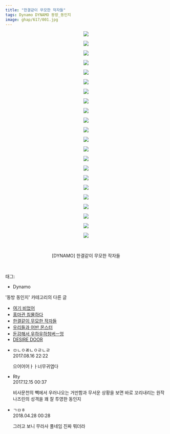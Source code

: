 ```yaml
---
title: "한결같이 무모한 작자들"
tags: Dynamo DYNAMO 동방_동인지
image: ghap/617/001.jpg
---
```

<div class="article">
<p style="text-align: center; clear: none; float: none;"><img src="{{ site.nasurl }}/ghap/617/001.jpg"/></p>
<p style="text-align: center; clear: none; float: none;"><img src="{{ site.nasurl }}/ghap/617/002.jpg"/></p>
<p style="text-align: center; clear: none; float: none;"><img src="{{ site.nasurl }}/ghap/617/003.jpg"/></p>
<p style="text-align: center; clear: none; float: none;"><img src="{{ site.nasurl }}/ghap/617/004.jpg"/></p>
<p style="text-align: center; clear: none; float: none;"><img src="{{ site.nasurl }}/ghap/617/005.jpg"/></p>
<p style="text-align: center; clear: none; float: none;"><img src="{{ site.nasurl }}/ghap/617/006.jpg"/></p>
<p style="text-align: center; clear: none; float: none;"><img src="{{ site.nasurl }}/ghap/617/007.jpg"/></p>
<p style="text-align: center; clear: none; float: none;"><img src="{{ site.nasurl }}/ghap/617/008.jpg"/></p>
<p style="text-align: center; clear: none; float: none;"><img src="{{ site.nasurl }}/ghap/617/009.jpg"/></p>
<p style="text-align: center; clear: none; float: none;"><img src="{{ site.nasurl }}/ghap/617/010.jpg"/></p>
<p style="text-align: center; clear: none; float: none;"><img src="{{ site.nasurl }}/ghap/617/011.jpg"/></p>
<p style="text-align: center; clear: none; float: none;"><img src="{{ site.nasurl }}/ghap/617/012.jpg"/></p>
<p style="text-align: center; clear: none; float: none;"><img src="{{ site.nasurl }}/ghap/617/013.jpg"/></p>
<p style="text-align: center; clear: none; float: none;"><img src="{{ site.nasurl }}/ghap/617/014.jpg"/></p>
<p style="text-align: center; clear: none; float: none;"><img src="{{ site.nasurl }}/ghap/617/015.jpg"/></p>
<p style="text-align: center; clear: none; float: none;"><img src="{{ site.nasurl }}/ghap/617/016.jpg"/></p>
<p style="text-align: center; clear: none; float: none;"><img src="{{ site.nasurl }}/ghap/617/017.jpg"/></p>
<p style="text-align: center; clear: none; float: none;"><img src="{{ site.nasurl }}/ghap/617/018.jpg"/></p>
<p style="text-align: center; clear: none; float: none;"><img src="{{ site.nasurl }}/ghap/617/019.jpg"/></p>
<p style="text-align: center; clear: none; float: none;"><img src="{{ site.nasurl }}/ghap/617/020.jpg"/></p>
<p style="text-align: center; clear: none; float: none;"><img src="{{ site.nasurl }}/ghap/617/021.jpg"/></p>
<p style="text-align: center; clear: none; float: none;"><img src="{{ site.nasurl }}/ghap/617/022.jpg"/></p>
<p style="text-align: center; clear: none; float: none;"><br/></p>
<p style="text-align: center; clear: none; float: none;">[DYNAMO] 한결같이 무모한 작자들</p>
<p><br/></p>
</div><div class="tagTrail">
<p>태그: </p>
<ul>
<li>Dynamo</li>
</ul>
</div><div class="another">
<p>'동방 동인지' 카테고리의 다른 글</p>
<ul>
<li><a href="/2016-07-01-ghap_619">여기 비었어</a></li>
<li><a href="/2016-07-01-ghap_618">홍마관 침몰하다</a></li>
<li><a href="/2016-07-01-ghap_617">한결같이 무모한 작자들</a></li>
<li><a href="/2016-07-01-ghap_615">우리들과 어반 몬스터</a></li>
<li><a href="/2016-07-01-ghap_614">둔감해서 우하우하첨버ㅡ엉</a></li>
<li><a href="/2016-07-01-ghap_613">DESIRE DOOR</a></li>
</ul>
</div><div class="cb_module cb_fluid">
<div class="cb_wrt cb_profile">
<div class="comment">
<ul>
<li class="cb_thumb_off" id="comment15061272">
<div class="cb_comment_area">
<div class="cb_info_area">
<div class="cb_section">
<span class="cb_nick_name">ㅁㄴㅇㄻㄴㅇㄹㄴㄹ</span>
</div>
<div class="cb_section">
<span class="cb_date">2017.08.16 22:22 </span>
</div>
</div>
<div class="cb_dsc_comment">
<p class="cb_dsc">
											으어어어ㅏㅏ너무귀엽다
										</p>
</div>
</div></li>
<li class="cb_thumb_off" id="comment15152377">
<div class="cb_comment_area">
<div class="cb_info_area">
<div class="cb_section">
<span class="cb_nick_name">Rty</span>
</div>
<div class="cb_section">
<span class="cb_date">2017.12.15 00:37 </span>
</div>
</div>
<div class="cb_dsc_comment">
<p class="cb_dsc">
											비사문천의 빽에서 우러나오는 거만함과 무서운 상황을 보면 바로 꼬리내리는 원작 나즈린의 성격을 꽤 잘 투영한 동인지
										</p>
</div>
</div></li>
<li class="cb_thumb_off" id="comment15246343">
<div class="cb_comment_area">
<div class="cb_info_area">
<div class="cb_section">
<span class="cb_nick_name">ㄱㅁㅎ</span>
</div>
<div class="cb_section">
<span class="cb_date">2018.04.28 00:28 </span>
</div>
</div>
<div class="cb_dsc_comment">
<p class="cb_dsc">
											그러고 보니 무라사 풀네임 진짜 뭐더라
										</p>
</div>
</div></li>
</ul>
</div>
</div><!-- commentList close -->
</div>